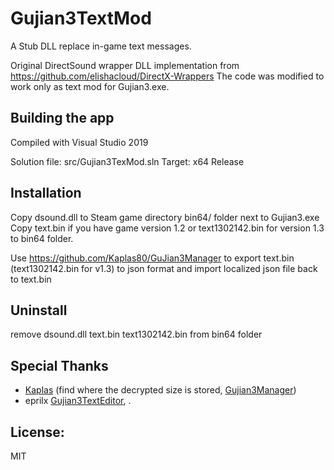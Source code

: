 # Gujian3TextMod
A Stub DLL replace in-game text messages.

Original DirectSound wrapper DLL implementation from https://github.com/elishacloud/DirectX-Wrappers
The code was modified to work only as text mod for Gujian3.exe.

## Building the app
Compiled with Visual Studio 2019

Solution file: src/Gujian3TexMod.sln
Target:  x64 Release

## Installation
Copy dsound.dll  to Steam game directory bin64/ folder next to Gujian3.exe
Copy text.bin if you have game version 1.2 or text1302142.bin for version 1.3 to  bin64 folder.

Use https://github.com/Kaplas80/GuJian3Manager to export text.bin (text1302142.bin for v1.3) to json format and import localized json file back to text.bin

## Uninstall
remove dsound.dll text.bin text1302142.bin from bin64 folder


## Special Thanks
- [Kaplas](https://zenhax.com/memberlist.php?mode=viewprofile&u=5785) (find where the decrypted size is stored, [Gujian3Manager](https://github.com/Kaplas80/GuJian3Manager))
- eprilx [Gujian3TextEditor](https://github.com/eprilx/Gujian3TextEditor), .

## License:  
MIT
